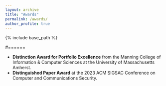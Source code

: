 ```yaml
---
layout: archive
title: "Awards"
permalink: /awards/
author_profile: true
---
```


{% include base_path %}


#======
* **Distinction Award for Portfolio Excellence** from the Manning College of Information & Computer Sciences at the University of Massachusetts Amherst.
* **Distinguished Paper Award** at the 2023 ACM SIGSAC Conference on Computer and Communications Security.


